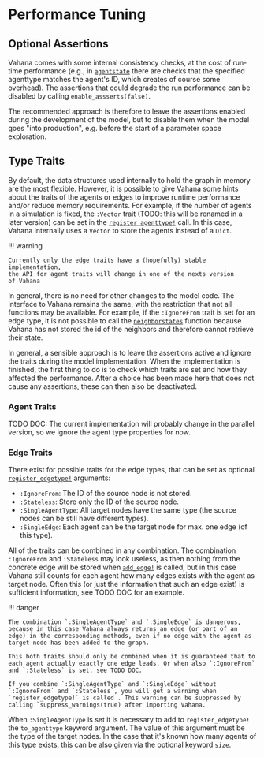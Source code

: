 # Performance Tuning

## Optional Assertions

Vahana comes with some internal consistency checks, at the cost of
run-time performance (e.g., in [`agentstate`](@ref) there are checks
that the specified agenttype matches the agent's ID, which creates of
course some overhead). The assertions that could degrade the run
performance can be disabled by calling `enable_assserts(false)`.

The recommended approach is therefore to leave the assertions enabled
during the development of the model, but to disable them when the
model goes "into production", e.g. before the start of a parameter
space exploration. 

## Type Traits

By default, the data structures used internally to hold the graph in
memory are the most flexible. However, it is possible to give Vahana
some hints about the traits of the agents or edges to improve
runtime performance and/or reduce memory requirements. For example, if
the number of agents in a simulation is fixed, the `:Vector` trait
(TODO: this will be renamed in a later version) can be set in the
[`register_agenttype!`](@ref) call. In this case, Vahana internally uses a
`Vector` to store the agents instead of a `Dict`.

!!! warning

	Currently only the edge traits have a (hopefully) stable implementation,
	the API for agent traits will change in one of the nexts version
	of Vahana

In general, there is no need for other changes to the model code. The
interface to Vahana remains the same, with the restriction that not
all functions may be available. For example, if the `:IgnoreFrom`
trait is set for an edge type, it is not possible to call the
[`neighborstates`](@ref) function because Vahana has not stored the id
of the neighbors and therefore cannot retrieve their state.

In general, a sensible approach is to leave the assertions active and
ignore the traits during the model implementation. When the
implementation is finished, the first thing to do is to check which
traits are set and how they affected the performance. After a choice
has been made here that does not cause any assertions, these can then
also be deactivated.

### Agent Traits

TODO DOC: The current implementation will probably change in the parallel
version, so we ignore the agent type properties for now.

### Edge Traits

There exist for possible traits for the edge types, that can be 
set as optional [`register_edgetype!`](@ref) arguments:

- `:IgnoreFrom`: The ID of the source node is not stored. 
- `:Stateless`: Store only the ID of the source node. 
- `:SingleAgentType`: All target nodes have the same type (the source nodes can be still have different types).
- `:SingleEdge`: Each agent can be the target node for max. one edge (of
  this type).

All of the traits can be combined in any combination. The combination
`:IgnoreFrom` and `:Stateless` may look useless, as then nothing from
the concrete edge will be stored when [`add_edge!`](@ref) is called,
but in this case Vahana still counts for each agent how many edges
exists with the agent as target node. Often this (or just the
information that such an edge exist) is sufficient information, see
TODO DOC for an example.

!!! danger

	The combination `:SingleAgentType` and `:SingleEdge` is dangerous,
	because in this case Vahana always returns an edge (or part of an
	edge) in the corresponding methods, even if no edge with the agent as
	target node has been added to the graph.
	
	This both traits should only be combined when it is guaranteed that to
	each agent actually exactly one edge leads. Or when also `:IgnoreFrom`
	and `:Stateless` is set, see TODO DOC.
	
	If you combine `:SingleAgentType` and `:SingleEdge` without
	`:IgnoreFrom` and `:Stateless`, you will get a warning when
	`register_edgetype!` is called . This warning can be suppressed by
	calling `suppress_warnings(true) after importing Vahana.
	
When `:SingleAgentType` is set it is necessary to add to
`register_edgetype!` the `to_agenttype` keyword argument. The value of
this argument must be the type of the target nodes. In the case that
it's known how many agents of this type exists, this can be also given
via the optional keyword `size`.


